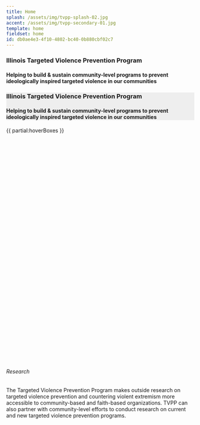```yaml
---
title: Home
splash: /assets/img/tvpp-splash-02.jpg
accent: /assets/img/tvpp-secondary-01.jpg
template: home
fieldset: home
id: db0ae4e3-4f10-4802-bc40-0b880cbf02c7
---
```

<div class="homeHero hidden-sm hidden-xs" style="background-image: url({{splash}});">
  <div class="homeHeader">
    <h3> Illinois Targeted Violence Prevention Program</h3>
    <h4> Helping to build & sustain community-level programs to prevent ideologically inspired targeted violence in our communities</h4>
  </div>
</div>


<div style="background: #eee" class="homeHero mobile hidden-md hidden-lg">
  <div class="text-center">
    <h3> Illinois Targeted Violence Prevention Program</h3>
    <h4 class="orange"> Helping to build & sustain community-level programs to prevent ideologically inspired targeted violence in our communities</h4>
  </div>
</div> 


{{ partial:hoverBoxes }}

<div id="home-welcome" markdown="0">
  <div style="margin: 0; padding: 0">
    <div class="equal">
      <div class="col-sm-12 col-md-5 col-lg-5 welcomeBox" style="background: url({{accent}}) no-repeat center center !important; height: 595px; background-size: cover  !important;">
      </div>
      <div class="col-sm-12 col-md-7 col-lg-7 welcomeBox">
        <div class="service-inner">
          <h6 class="entry-title">Research</h6>
          <p class="p-description">The Targeted Violence Prevention Program makes outside research on targeted violence prevention and countering
            violent extremism more accessible to community-based and faith-based organizations. TVPP can also partner with
            community-level efforts to conduct research on current and new targeted violence prevention programs.</p>
        </div>
      </div>
    </div>
  </div>
</div>


